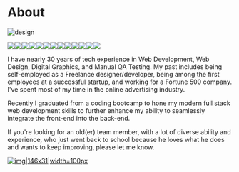 # About

![design](https://user-images.githubusercontent.com/111056707/236344365-c6efb922-21f9-434b-b887-75007a6712c9.png)

<img src="https://img.shields.io/badge/JavaScript-323330?style=for-the-badge&logo=javascript&logoColor=F7DF1E" /><img src="https://img.shields.io/badge/Python-3776AB?style=for-the-badge&logo=python&logoColor=white" /><img src="https://img.shields.io/badge/Flask-000000?style=for-the-badge&logo=flask&logoColor=white" /><img src="https://img.shields.io/badge/Express.js-404D59?style=for-the-badge" /><img src="https://img.shields.io/badge/SQLite-07405E?style=for-the-badge&logo=sqlite&logoColor=white" /><img src="https://img.shields.io/badge/PostgreSQL-316192?style=for-the-badge&logo=postgresql&logoColor=white" /><img src="https://img.shields.io/badge/HTML5-E34F26?style=for-the-badge&logo=html5&logoColor=white" /><img src="https://img.shields.io/badge/CSS3-1572B6?style=for-the-badge&logo=css3&logoColor=white" /><img src="https://img.shields.io/badge/React-20232A?style=for-the-badge&logo=react&logoColor=61DAFB" /><img src="https://img.shields.io/badge/Redux-593D88?style=for-the-badge&logo=redux&logoColor=white" /><img src="https://img.shields.io/badge/GitHub-100000?style=for-the-badge&logo=github&logoColor=white" /><img src="https://img.shields.io/badge/Adobe%20Creative%20Cloud-DA1F26?style=for-the-badge&logo=Adobe%20Creative%20Cloud&logoColor=white" /><img src="https://img.shields.io/badge/Figma-F24E1E?style=for-the-badge&logo=figma&logoColor=white" />

I have nearly 30 years of tech experience in Web Development, Web Design, Digital Graphics, and Manual QA Testing. My past includes being self-employed as a Freelance designer/developer, being among the first employees at a successful startup, and working for a Fortune 500 company. I've spent most of my time in the online advertising industry.

Recently I graduated from a coding bootcamp to hone my modern full stack web development skills to further enhance my ability to seamlessly integrate the front-end into the back-end.

If you're looking for an old(er) team member, with a lot of diverse ability and experience, who just went back to school because he loves what he does and wants to keep improving, please let me know.

[![img|146x31](https://user-images.githubusercontent.com/111056707/236346737-71aea8e4-0beb-46fb-a88c-eb9dc5c479f5.png)|width=100px
](http://creativegozone.com/)


<!--
**dtitus929/dtitus929** is a ✨ _special_ ✨ repository because its `README.md` (this file) appears on your GitHub profile.

Here are some ideas to get you started:

- 🔭 I’m currently working on ...
- 🌱 I’m currently learning ...
- 👯 I’m looking to collaborate on ...
- 🤔 I’m looking for help with ...
- 💬 Ask me about ...
- 📫 How to reach me: ...
- 😄 Pronouns: ...
- ⚡ Fun fact: ...
-->
